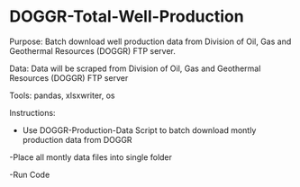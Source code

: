 # DOGGR-Total-Well-Production

Purpose: Batch download well production data from Division of Oil, Gas and Geothermal Resources (DOGGR) FTP server. 

Data: Data will be scraped from Division of Oil, Gas and Geothermal Resources (DOGGR) FTP server

Tools: pandas, xlsxwriter, os


Instructions:

- Use DOGGR-Production-Data Script to batch download montly production data from DOGGR

-Place all montly data files into single folder

-Run Code

